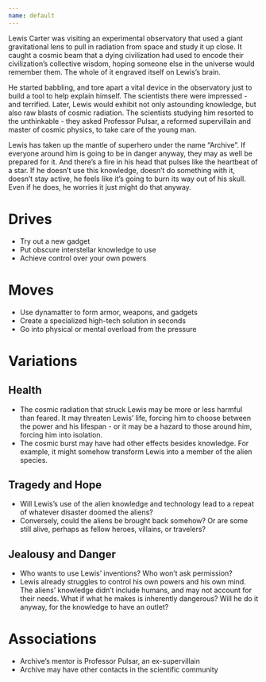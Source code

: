 ```yaml
---
name: default
---
```


Lewis Carter was visiting an experimental observatory that used a giant gravitational lens to pull in radiation from space and study it up close. It caught a cosmic beam that a dying civilization had used to encode their civilization’s collective wisdom, hoping someone else in the universe would remember them. The whole of it engraved itself on Lewis’s brain.

He started babbling, and tore apart a vital device in the observatory just to build a tool to help explain himself. The scientists there were impressed - and terrified. Later, Lewis would exhibit not only astounding knowledge, but also raw blasts of cosmic radiation. The scientists studying him resorted to the unthinkable - they asked Professor Pulsar, a reformed supervillain and master of cosmic physics, to take care of the young man.

Lewis has taken up the mantle of superhero under the name “Archive”. If everyone around him is going to be in danger anyway, they may as well be prepared for it. And there’s a fire in his head that pulses like the heartbeat of a star. If he doesn’t use this knowledge, doesn’t do something with it, doesn’t stay active, he feels like it’s going to burn its way out of his skull. Even if he does, he worries it just might do that anyway.

# Drives

- Try out a new gadget
- Put obscure interstellar knowledge to use
- Achieve control over your own powers

# Moves

- Use dynamatter to form armor, weapons, and gadgets
- Create a specialized high-tech solution in seconds
- Go into physical or mental overload from the pressure

# Variations

## Health

- The cosmic radiation that struck Lewis may be more or less harmful than feared. It may threaten Lewis’ life, forcing him to choose between the power and his lifespan - or it may be a hazard to those around him, forcing him into isolation.
- The cosmic burst may have had other effects besides knowledge. For example, it might somehow transform Lewis into a member of the alien species.

## Tragedy and Hope

- Will Lewis’s use of the alien knowledge and technology lead to a repeat of whatever disaster doomed the aliens?
- Conversely, could the aliens be brought back somehow? Or are some still alive, perhaps as fellow heroes, villains, or travelers?

## Jealousy and Danger

- Who wants to use Lewis’ inventions? Who won’t ask permission?
- Lewis already struggles to control his own powers and his own mind. The aliens’ knowledge didn’t include humans, and may not account for their needs. What if what he makes is inherently dangerous? Will he do it anyway, for the knowledge to have an outlet?

# Associations

- Archive’s mentor is Professor Pulsar, an ex-supervillain
- Archive may have other contacts in the scientific community